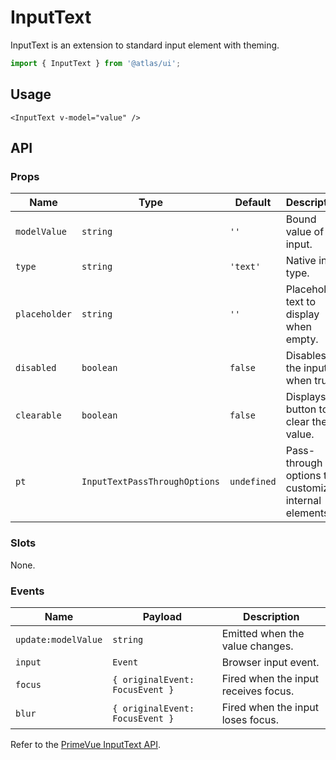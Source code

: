 # InputText

InputText is an extension to standard input element with theming.

```ts
import { InputText } from '@atlas/ui';
```

## Usage

```vue
<InputText v-model="value" />
```

## API

### Props
| Name | Type | Default | Description |
| ---- | ---- | ------- | ----------- |
| `modelValue` | `string` | `''` | Bound value of the input. |
| `type` | `string` | `'text'` | Native input type. |
| `placeholder` | `string` | `''` | Placeholder text to display when empty. |
| `disabled` | `boolean` | `false` | Disables the input when true. |
| `clearable` | `boolean` | `false` | Displays a button to clear the value. |
| `pt` | `InputTextPassThroughOptions` | `undefined` | Pass-through options to customize internal elements. |

### Slots

None.

### Events
| Name | Payload | Description |
| ---- | ------- | ----------- |
| `update:modelValue` | `string` | Emitted when the value changes. |
| `input` | `Event` | Browser input event. |
| `focus` | `{ originalEvent: FocusEvent }` | Fired when the input receives focus. |
| `blur` | `{ originalEvent: FocusEvent }` | Fired when the input loses focus. |

Refer to the [PrimeVue InputText API](https://primevue.org/inputtext/#api).

